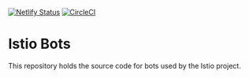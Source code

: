 [![Netlify Status](https://api.netlify.com/api/v1/badges/a715c78f-3246-45a0-b158-f0b884d163de/deploy-status)](https://app.netlify.com/sites/bots-istio-io/deploys)
[![CircleCI](https://circleci.com/gh/istio/bots/tree/master.svg?style=svg)](https://circleci.com/gh/istio/bots/tree/master)

# Istio Bots

This repository holds the source code for bots used by the Istio project.
